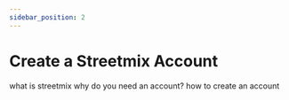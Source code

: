 ```yaml
---
sidebar_position: 2
---
```


# Create a Streetmix Account

what is streetmix
why do you need an account? 
how to create an account